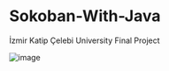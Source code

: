 # Sokoban-With-Java

İzmir Katip Çelebi University Final Project


![image](https://github.com/Mhsnarsln09/Sokoban-With-Java/assets/94838351/fd232a25-1aba-4bd8-a593-f0816a55d1ab)

